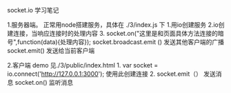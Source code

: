 socket.io 学习笔记


1.服务器端。
    正常用node搭建服务，具体在 ./3/index.js 下
    1.用io创建服务
    2.io创建连接，当响应连接时的处理内容
    3. socket.on("这里是和页面具体方法连接的暗号",function(data){处理内容});
        socket.broadcast.emit ()    发送其他客户端的广播
        socket.emit()     发送给当前客户端

2.客户端
    demo 见./3/public/index.html
    1. var socket = io.connect('http://127.0.0.1:3000'); 使用此创建连接
    2. socket.emit（） 发送消息
        socket.on()  监听消息